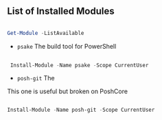 ## List of Installed Modules


```powershell

Get-Module -ListAvailable

```

- `psake` The build tool for PowerShell 


```powershell
 
 Install-Module -Name psake -Scope CurrentUser

 ```

 - `posh-git` The 


This one is useful but broken on PoshCore
 ```powershell

Install-Module -Name posh-git -Scope CurrentUser

 ```